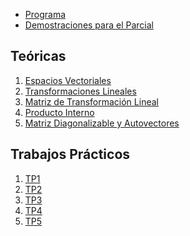 <body>

<ul>
  <li><a href="http://campus.austral.edu.ar/fi/mod/url/view.php?id=15945">Programa</a></li>
  <li><a href="https://github.com/MatiasCicilia/Algebra2/raw/master/Demostraciones%20para%20el%20Parcial/Demostraciones.pdf">Demostraciones para el Parcial</a></li>
</ul>

<h2 id="presentaciones">Teóricas</h2>

<ol>
  <li><a href="https://github.com/MatiasCicilia/Algebra2/raw/master/docs/Espacios%20Vectoriales.pdf">Espacios Vectoriales</a></li>
  <li><a href="https://github.com/MatiasCicilia/Algebra2/raw/master/docs/Transformaciones%20Lineales.pdf">
  Transformaciones Lineales</a></li>
  <li><a href="https://github.com/MatiasCicilia/Algebra2/raw/master/docs/Matriz%20de%20Transformacion%20Lineal.pdf">
  Matriz de Transformación Lineal</a></li>
  <li><a href="https://github.com/MatiasCicilia/Algebra2/raw/master/docs/Producto%20Interno.pdf">Producto Interno</a></li>
  <li><a href="https://github.com/MatiasCicilia/Algebra2/raw/master/docs/Matriz%20Diagonalizable%20y%20Autovectores.pdf">
  Matriz Diagonalizable y Autovectores</a></li>
</ol>

<h2 id="trabajos-prcticos">Trabajos Prácticos</h2>

<ol>
  <li><a href="http://campus.austral.edu.ar/fi/mod/resource/view.php?id=29589">TP1</a></li> 
  <li><a href="http://campus.austral.edu.ar/fi/mod/resource/view.php?id=29590">TP2</a></li>
  <li><a href="http://campus.austral.edu.ar/fi/mod/resource/view.php?id=29591">TP3</a></li>
  <li><a href="http://campus.austral.edu.ar/fi/mod/resource/view.php?id=29592">TP4</a></li>
  <li><a href="http://campus.austral.edu.ar/fi/mod/resource/view.php?id=29593">TP5</a></li>
</ol>

</body>
